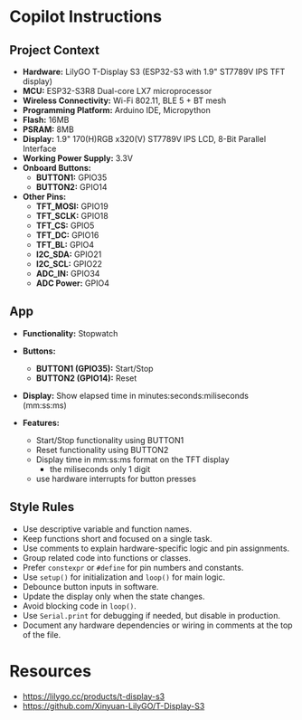 # Copilot Instructions

## Project Context

- **Hardware:** LilyGO T-Display S3 (ESP32-S3 with 1.9" ST7789V IPS TFT display)
- **MCU:** ESP32-S3R8 Dual-core LX7 microprocessor
- **Wireless Connectivity:** Wi-Fi 802.11, BLE 5 + BT mesh
- **Programming Platform:** Arduino IDE, Micropython
- **Flash:** 16MB
- **PSRAM:** 8MB
- **Display:** 1.9" 170(H)RGB x320(V) ST7789V IPS LCD, 8-Bit Parallel Interface
- **Working Power Supply:** 3.3V
- **Onboard Buttons:**
  - **BUTTON1:** GPIO35
  - **BUTTON2:** GPIO14
- **Other Pins:**
  - **TFT_MOSI:** GPIO19
  - **TFT_SCLK:** GPIO18
  - **TFT_CS:** GPIO5
  - **TFT_DC:** GPIO16
  - **TFT_BL:** GPIO4
  - **I2C_SDA:** GPIO21
  - **I2C_SCL:** GPIO22
  - **ADC_IN:** GPIO34
  - **ADC Power:** GPIO4 <not sure if this is correct>

## App
- **Functionality:** Stopwatch
- **Buttons:**
  - **BUTTON1 (GPIO35):** Start/Stop
  - **BUTTON2 (GPIO14):** Reset

- **Display:** Show elapsed time in minutes:seconds:miliseconds (mm:ss:ms)
- **Features:**
  - Start/Stop functionality using BUTTON1
  - Reset functionality using BUTTON2
  - Display time in mm:ss:ms format on the TFT display
    - the miliseconds only 1 digit
  - use hardware interrupts for button presses

## Style Rules

- Use descriptive variable and function names.
- Keep functions short and focused on a single task.
- Use comments to explain hardware-specific logic and pin assignments.
- Group related code into functions or classes.
- Prefer `constexpr` or `#define` for pin numbers and constants.
- Use `setup()` for initialization and `loop()` for main logic.
- Debounce button inputs in software.
- Update the display only when the state changes.
- Avoid blocking code in `loop()`.
- Use `Serial.print` for debugging if needed, but disable in production.
- Document any hardware dependencies or wiring in comments at the top of the file.


# Resources
- https://lilygo.cc/products/t-display-s3
- https://github.com/Xinyuan-LilyGO/T-Display-S3

